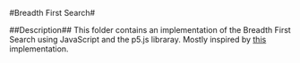 #Breadth First Search#

##Description##
This folder contains an implementation of the Breadth First Search using JavaScript and the p5.js libraray.
Mostly inspired by [this](https://www.youtube.com/watch?v=piBq7VD0ZSo) implementation.
